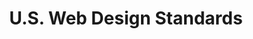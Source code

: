 ---
# This topic lives at
# https://digital.gov/topics/uswds

# Topic Title
title: "U.S. Web Design Standards"

# description — keep it short and clear
summary: ""

# Weight
weight: 1

# For more information on managing topics,
# see https://github.com/GSA/digitalgov.gov/wiki/topics
---
